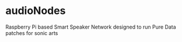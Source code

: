# audioNodes
Raspberry Pi based Smart Speaker Network designed to run Pure Data patches for sonic arts 


